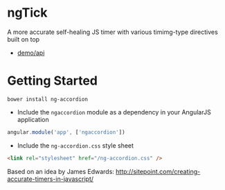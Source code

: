 ﻿# ngTick
A more accurate self-healing JS timer with various timimg-type directives built on top

- [demo/api](http://ng-tick.azurewebsites.net/)

# Getting Started

```
bower install ng-accordion
```

* Include the `ngaccordion` module as a dependency in your AngularJS application

```javascript
angular.module('app', ['ngaccordion'])
```

* Include the `ng-accordion.css` style sheet

```html
<link rel="stylesheet" href="/ng-accordion.css" />
```

Based on an idea by James Edwards:
http://sitepoint.com/creating-accurate-timers-in-javascript/